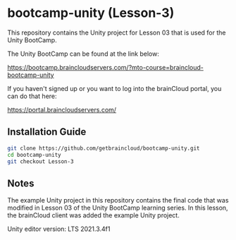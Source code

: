 # bootcamp-unity (Lesson-3)

This repository contains the Unity project for Lesson 03 that is used for the Unity BootCamp.

The Unity BootCamp can be found at the link below:

https://bootcamp.braincloudservers.com/?mto-course=braincloud-bootcamp-unity


If you haven't signed up or you want to log into the brainCloud portal, you can do that here:

https://portal.braincloudservers.com/


## Installation Guide

```bash
git clone https://github.com/getbraincloud/bootcamp-unity.git
cd bootcamp-unity
git checkout Lesson-3
```

## Notes

The example Unity project in this repository contains the final code that was modified in Lesson 03 of the Unity BootCamp learning series. In this lesson, the brainCloud client was added the example Unity project.

Unity editor version: LTS 2021.3.4f1
